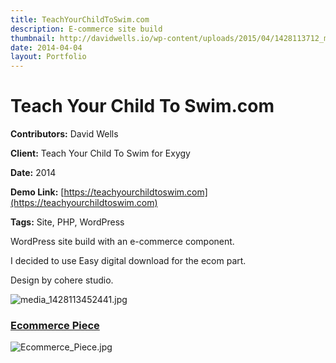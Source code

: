 ```yaml
---
title: TeachYourChildToSwim.com
description: E-commerce site build
thumbnail: http://davidwells.io/wp-content/uploads/2015/04/1428113712_media_1428113452441.jpg
date: 2014-04-04
layout: Portfolio
---
```


# Teach Your Child To Swim.com

**Contributors:** David Wells

**Client:** Teach Your Child To Swim for Exygy

**Date:** 2014

**Demo Link:** [https://teachyourchildtoswim.com](https://teachyourchildtoswim.com)

**Tags:** Site, PHP, WordPress

WordPress site build with an e-commerce component.

I decided to use Easy digital download for the ecom part.

Design by cohere studio.

![](http://davidwells.tv/data/portfolio/Teach_Your_Child_To_Swim.com/media_1428113452441.jpg "media_1428113452441.jpg")

### [Ecommerce Piece](id:anchor_1)

![](http://davidwells.tv/data/portfolio/Teach_Your_Child_To_Swim.com/Ecommerce_Piece.jpg "Ecommerce_Piece.jpg")
